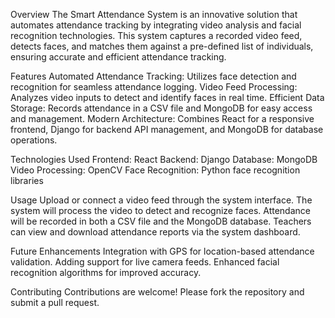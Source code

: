 Overview
The Smart Attendance System is an innovative solution that automates attendance tracking by integrating video analysis and facial recognition technologies. This system captures a recorded video feed, detects faces, and matches them against a pre-defined list of individuals, ensuring accurate and efficient attendance tracking.

Features
Automated Attendance Tracking: Utilizes face detection and recognition for seamless attendance logging.
Video Feed Processing: Analyzes video inputs to detect and identify faces in real time.
Efficient Data Storage: Records attendance in a CSV file and MongoDB for easy access and management.
Modern Architecture: Combines React for a responsive frontend, Django for backend API management, and MongoDB for database operations.

Technologies Used
Frontend: React
Backend: Django
Database: MongoDB
Video Processing: OpenCV
Face Recognition: Python face recognition libraries

Usage
Upload or connect a video feed through the system interface.
The system will process the video to detect and recognize faces.
Attendance will be recorded in both a CSV file and the MongoDB database.
Teachers can view and download attendance reports via the system dashboard.


Future Enhancements
Integration with GPS for location-based attendance validation.
Adding support for live camera feeds.
Enhanced facial recognition algorithms for improved accuracy.


Contributing
Contributions are welcome! Please fork the repository and submit a pull request.